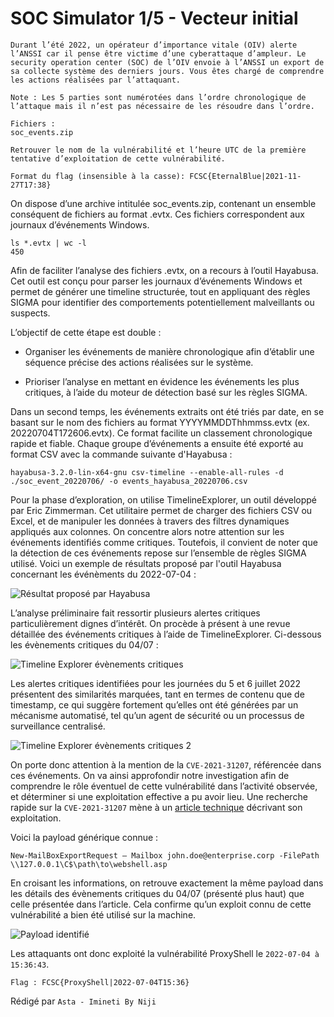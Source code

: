 # SOC Simulator 1/5 - Vecteur initial

```
Durant l’été 2022, un opérateur d’importance vitale (OIV) alerte l’ANSSI car il pense être victime d’une cyberattaque d’ampleur. Le security operation center (SOC) de l’OIV envoie à l’ANSSI un export de sa collecte système des derniers jours. Vous êtes chargé de comprendre les actions réalisées par l’attaquant.

Note : Les 5 parties sont numérotées dans l’ordre chronologique de l’attaque mais il n’est pas nécessaire de les résoudre dans l’ordre.

Fichiers : 
soc_events.zip

Retrouver le nom de la vulnérabilité et l’heure UTC de la première tentative d’exploitation de cette vulnérabilité.

Format du flag (insensible à la casse): FCSC{EternalBlue|2021-11-27T17:38}
```

On dispose d’une archive intitulée soc_events.zip, contenant un ensemble conséquent de fichiers au format .evtx. Ces fichiers correspondent aux journaux d’événements Windows.

```
ls *.evtx | wc -l
450
```

Afin de faciliter l’analyse des fichiers .evtx, on a recours à l’outil Hayabusa. Cet outil est conçu pour parser les journaux d’événements Windows et permet de générer une timeline structurée, tout en appliquant des règles SIGMA pour identifier des comportements potentiellement malveillants ou suspects.

L’objectif de cette étape est double :

- Organiser les événements de manière chronologique afin d’établir une séquence précise des actions réalisées sur le système.

- Prioriser l’analyse en mettant en évidence les événements les plus critiques, à l’aide du moteur de détection basé sur les règles SIGMA.

Dans un second temps, les événements extraits ont été triés par date, en se basant sur le nom des fichiers au format YYYYMMDDThhmmss.evtx (ex. 20220704T172606.evtx). Ce format facilite un classement chronologique rapide et fiable. Chaque groupe d’événements a ensuite été exporté au format CSV avec la commande suivante d'Hayabusa : 

`hayabusa-3.2.0-lin-x64-gnu csv-timeline --enable-all-rules -d ./soc_event_20220706/ -o events_hayabusa_20220706.csv`

Pour la phase d’exploration, on utilise TimelineExplorer, un outil développé par Eric Zimmerman. Cet utilitaire permet de charger des fichiers CSV ou Excel, et de manipuler les données à travers des filtres dynamiques appliqués aux colonnes.
On concentre alors notre attention sur les événements identifiés comme critiques. Toutefois, il convient de noter que la détection de ces événements repose sur l’ensemble de règles SIGMA utilisé. Voici un exemple de résultats proposé par l'outil Hayabusa concernant les événèments du 2022-07-04 : 

![Résultat proposé par Hayabusa](output_Hayabusa.png)

L’analyse préliminaire fait ressortir plusieurs alertes critiques particulièrement dignes d’intérêt. On procède à présent à une revue détaillée des événements critiques à l’aide de TimelineExplorer. Ci-dessous les évènements critiques du 04/07 :  

![Timeline Explorer évènements critiques](TimelineExplorer_évènements_critiques.png)

Les alertes critiques identifiées pour les journées du 5 et 6 juillet 2022 présentent des similarités marquées, tant en termes de contenu que de timestamp, ce qui suggère fortement qu’elles ont été générées par un mécanisme automatisé, tel qu’un agent de sécurité ou un processus de surveillance centralisé.

![Timeline Explorer évènements critiques 2](Timeline_Explorer_évènements_critiques_2.png)

On porte donc attention à la mention de la `CVE-2021-31207`, référencée dans ces événements. On va ainsi approfondir notre investigation afin de comprendre le rôle éventuel de cette vulnérabilité dans l’activité observée, et déterminer si une exploitation effective a pu avoir lieu. Une recherche rapide sur la `CVE-2021-31207` mène à un [article technique](https://cloud.google.com/blog/topics/threat-intelligence/pst-want-shell-proxyshell-exploiting-microsoft-exchange-servers?hl=en) décrivant son exploitation. 

Voici la payload générique connue : 

`New-MailBoxExportRequest – Mailbox john.doe@enterprise.corp -FilePath \\127.0.0.1\C$\path\to\webshell.asp`

En croisant les informations, on retrouve exactement la même payload dans les détails des évènements critiques du 04/07 (présenté plus haut) que celle présentée dans l’article. Cela confirme qu’un exploit connu de cette vulnérabilité a bien été utilisé sur la machine.

![Payload identifié](Payload_identifié.png)

Les attaquants ont donc exploité la vulnérabilité ProxyShell le `2022-07-04 à 15:36:43`.

`Flag : FCSC{ProxyShell|2022-07-04T15:36}`

Rédigé par `Asta - Imineti By Niji`
